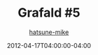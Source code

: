 ---
title: "Grafald #5"
type: "image"
date: 2012-04-17T04:00:00-04:00
draft: false
categories: ["Grafald"]
image_path: "../img/2012/5.png"
alt_text: ""
is_subpage: true
author: "[hatsune-mike](https://cohost.org/hatsune-mike)"
---